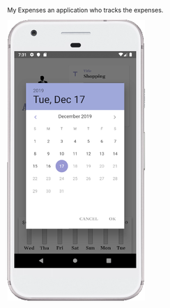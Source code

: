 My Expenses an application who tracks the expenses.




![](https://github.com/Laura555-p/myexpenses/blob/master/assets/images/my_expenses3.PNG)


